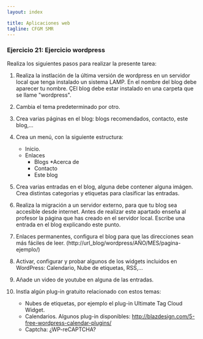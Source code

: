 ```yaml
---
layout: index

title: Aplicaciones web
tagline: CFGM SMR
---
```


### Ejercicio 21: Ejercicio wordpress

Realiza los siguientes pasos para realizar la presente tarea:

1. Realiza la instlación de la última versión de wordpress en un servidor local que tenga instalado un sistema LAMP. En el nombre del blog debe aparecer tu nombre. ÇEl blog debe estar instalado en una carpeta que se llame "wordpress".
2. Cambia el tema predeterminado por otro.
3. Crea varias páginas en el blog: blogs recomendados, contacto, este blog,...
4. Crea un menú, con la siguiente estructura:

	* Inicio.
    * Enlaces
        * Blogs
    *Acerca de
        * Contacto
        * Este blog
5. Crea varias entradas en el blog, alguna debe contener alguna imágen. Crea distintas categorias y etiquetas para clasificar las entradas.
6. Realiza la migración a un servidor externo, para que tu blog sea accesible desde internet. Antes de realizar este apartado enseña al profesor la página que has creado en el servidor local. Escribe una entrada en el blog explicando este punto.
7. Enlaces permanentes, configura el blog para que las direcciones sean más fáciles de leer. (http://url_blog/wordpress/AÑO/MES/pagina-ejemplo/)
8. Activar, configurar y probar algunos de los widgets incluidos en WordPress: Calendario, Nube de etiquetas, RSS,...
9. Añade un video de youtube en alguna de las entradas.
10. Instla algún plug-in gratuito relacionado con estos temas:
    * Nubes de etiquetas, por ejemplo el plug-in Ultimate Tag Cloud Widget.
    * Calendarios. Algunos plug-in disponibles: http://blazdesign.com/5-free-wordpress-calendar-plugins/
    * Captcha: ¿WP-reCAPTCHA?


